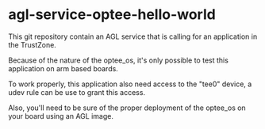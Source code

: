 # agl-service-optee-hello-world

This git repository contain an AGL service that is calling for an application in the TrustZone.

Because of the nature of the optee_os, it's only possible to test this application on arm based boards.

To work properly, this application also need access to the "tee0" device, a udev rule can be use to grant this access.

Also, you'll need to be sure of the proper deployment of the optee_os on your board using an AGL image.

